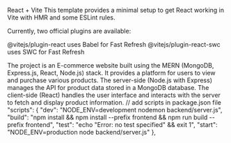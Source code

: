 React + Vite
This template provides a minimal setup to get React working in Vite with HMR and some ESLint rules.

Currently, two official plugins are available:

@vitejs/plugin-react uses Babel for Fast Refresh
@vitejs/plugin-react-swc uses SWC for Fast Refresh

The project is an E-commerce website built using the MERN (MongoDB, Express.js, React, Node.js) stack. It provides a platform for users to view and purchase various products. The server-side (Node.js with Express) manages the API for product data stored in a MongoDB database. The client-side (React) handles the user interface and interacts with the server to fetch and display product information.
//
add scripts in package.json file
"scripts": {
"dev": "NODE_ENV=development nodemon backend/server.js",
"build": "npm install && npm install --prefix frontend && npm run build --prefix frontend",
"test": "echo \"Error: no test specified\" && exit 1",
"start": "NODE_ENV=production node backend/server.js"
},

